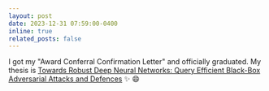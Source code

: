 ```yaml
---
layout: post
date: 2023-12-31 07:59:00-0400
inline: true
related_posts: false
---
```


I got my "Award Conferral Confirmation Letter" and officially graduated. My thesis is [Towards Robust Deep Neural Networks: Query Efficient Black-Box Adversarial Attacks and Defences](https://digital.library.adelaide.edu.au/dspace/handle/2440/140135) :sparkles: :smile: